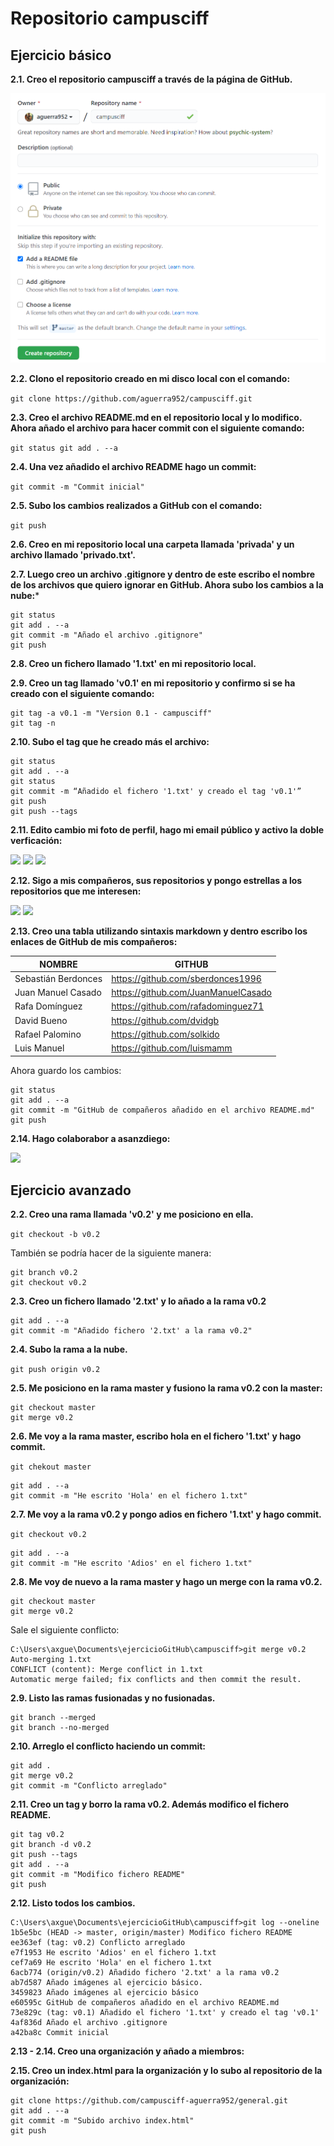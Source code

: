 # Repositorio campusciff
## Ejercicio básico
**2.1. Creo el repositorio campusciff a través de la página de GitHub.**

<img src="https://github.com/aguerra952/campusciff/blob/master/screenshots/creo-repositorio.png"/>

**2.2. Clono el repositorio creado en mi disco local con el comando:**

`git clone https://github.com/aguerra952/campusciff.git`

**2.3. Creo el archivo README.md en el repositorio local y lo modifico. Ahora añado el archivo para hacer commit con el siguiente comando:**

`git status
git add . --a`

**2.4. Una vez añadido el archivo README hago un commit:**

`git commit -m "Commit inicial"`

**2.5. Subo los cambios realizados a GitHub con el comando:**

`git push`

**2.6. Creo en mi repositorio local una carpeta llamada 'privada' y un archivo llamado 'privado.txt'.**

**2.7. Luego creo un archivo .gitignore y dentro de este escribo el nombre de los archivos que quiero ignorar en GitHub. Ahora subo los cambios a la nube:***
~~~
git status
git add . --a
git commit -m "Añado el archivo .gitignore"
git push
~~~~
**2.8. Creo un fichero llamado '1.txt' en mi repositorio local.**

**2.9. Creo un tag llamado 'v0.1' en mi repositorio y confirmo si se ha creado con el siguiente comando:**
~~~
git tag -a v0.1 -m "Version 0.1 - campusciff"
git tag -n
~~~
**2.10. Subo el tag que he creado más el archivo:**
~~~
git status
git add . --a
git status
git commit -m “Añadido el fichero '1.txt' y creado el tag 'v0.1'”
git push
git push --tags
~~~
**2.11. Edito cambio mi foto de perfil, hago mi email público y activo la doble verficación:**

<img src="https://github.com/aguerra952/campusciff/blob/master/screenshots/foto-perfil.png"/>

<img src="https://github.com/aguerra952/campusciff/blob/master/screenshots/email-publico.png"/>

<img src="https://github.com/aguerra952/campusciff/blob/master/screenshots/doble-verificacion.png"/>

**2.12. Sigo a mis compañeros, sus repositorios y pongo estrellas a los repositorios que me interesen:**

<img src="https://github.com/aguerra952/campusciff/blob/master/screenshots/compa%C3%B1eros.png"/>

<img src="https://github.com/aguerra952/campusciff/blob/master/screenshots/sigo-repositorios.png"/>

**2.13. Creo una tabla utilizando sintaxis markdown y dentro escribo los enlaces de GitHub de mis compañeros:**

|NOMBRE|GITHUB|
|---|---|
| Sebastián Berdonces | https://github.com/sberdonces1996 |
| Juan Manuel Casado | https://github.com/JuanManuelCasado |
| Rafa Domínguez | https://github.com/rafadominguez71 |
| David Bueno | https://github.com/dvidgb |
| Rafael Palomino | https://github.com/solkido |
| Luis Manuel | https://github.com/luismamm |

Ahora guardo los cambios:

~~~
git status
git add . --a
git commit -m "GitHub de compañeros añadido en el archivo README.md"
git push
~~~

**2.14. Hago colaborabor a asanzdiego:**

<img src="https://github.com/aguerra952/campusciff/blob/master/screenshots/hago-colaborador.png"/>

## Ejercicio avanzado
**2.2. Creo una rama llamada 'v0.2' y me posiciono en ella.**

`git checkout -b v0.2`

También se podría hacer de la siguiente manera:
~~~
git branch v0.2
git checkout v0.2
~~~
**2.3. Creo un fichero llamado '2.txt' y lo añado a la rama v0.2**
~~~
git add . --a
git commit -m "Añadido fichero '2.txt' a la rama v0.2"
~~~~
**2.4. Subo la rama a la nube.**

`git push origin v0.2`

**2.5. Me posiciono en la rama master y fusiono la rama v0.2 con la master:**
~~~
git checkout master
git merge v0.2
~~~
**2.6. Me voy a la rama master, escribo hola en el fichero '1.txt' y hago commit.**

`git chekout master`

~~~
git add . --a
git commit -m "He escrito 'Hola' en el fichero 1.txt"
~~~
**2.7. Me voy a la rama v0.2 y pongo adios en fichero '1.txt' y hago commit.**

`git checkout v0.2`

~~~
git add . --a
git commit -m "He escrito 'Adios' en el fichero 1.txt"
~~~
**2.8. Me voy de nuevo a la rama master y hago un merge con la rama v0.2.**
~~~
git checkout master
git merge v0.2
~~~
Sale el siguiente conflicto:
~~~
C:\Users\axgue\Documents\ejercicioGitHub\campusciff>git merge v0.2
Auto-merging 1.txt
CONFLICT (content): Merge conflict in 1.txt
Automatic merge failed; fix conflicts and then commit the result.
~~~
**2.9. Listo las ramas fusionadas y no fusionadas.**
~~~
git branch --merged
git branch --no-merged
~~~
**2.10. Arreglo el conflicto haciendo un commit:**
~~~
git add .
git merge v0.2
git commit -m "Conflicto arreglado"
~~~
**2.11. Creo un tag y borro la rama v0.2. Además modifico el fichero README.**
~~~
git tag v0.2
git branch -d v0.2
git push --tags
git add . --a
git commit -m "Modifico fichero README"
git push
~~~
**2.12. Listo todos los cambios.**
~~~
C:\Users\axgue\Documents\ejercicioGitHub\campusciff>git log --oneline
1b5e5bc (HEAD -> master, origin/master) Modifico fichero README
ee363ef (tag: v0.2) Conflicto arreglado
e7f1953 He escrito 'Adios' en el fichero 1.txt
cef7a69 He escrito 'Hola' en el fichero 1.txt
6acb774 (origin/v0.2) Añadido fichero '2.txt' a la rama v0.2
ab7d587 Añado imágenes al ejercicio básico.
3459823 Añado imágenes al ejercicio básico
e60595c GitHub de compañeros añadido en el archivo README.md
73e829c (tag: v0.1) Añadido el fichero '1.txt' y creado el tag 'v0.1'
4af836d Añado el archivo .gitignore
a42ba8c Commit inicial
~~~
**2.13 - 2.14. Creo una organización y añado a miembros:**

**2.15. Creo un index.html para la organización y lo subo al repositorio de la organización:**
~~~
git clone https://github.com/campusciff-aguerra952/general.git
git add . --a
git commit -m "Subido archivo index.html"
git push 
~~~